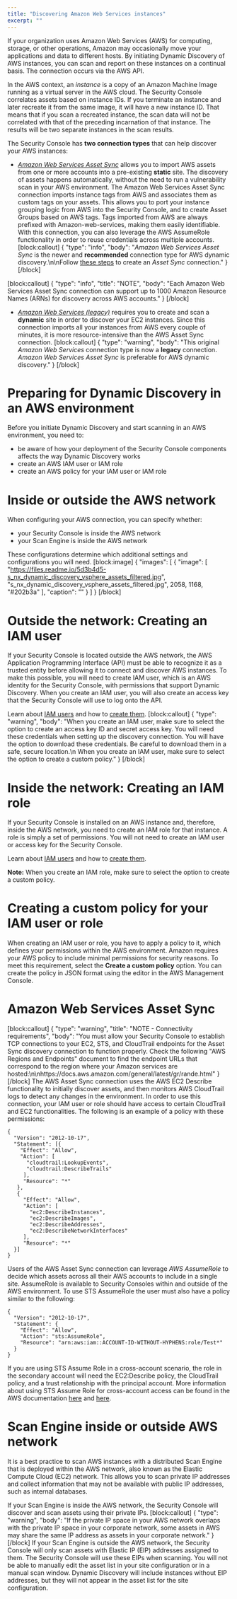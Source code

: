 ```yaml
---
title: "Discovering Amazon Web Services instances"
excerpt: ""
---
```

If your organization uses Amazon Web Services (AWS) for computing, storage, or other operations, Amazon may occasionally move your applications and data to different hosts. By initiating Dynamic Discovery of AWS instances, you can scan and report on these instances on a continual basis. The connection occurs via the AWS API.

In the AWS context, an *instance* is a copy of an Amazon Machine Image running as a virtual server in the AWS cloud. The Security Console correlates assets based on instance IDs. If you terminate an instance and later recreate it from the same image, it will have a new instance ID. That means that if you scan a recreated instance, the scan data will not be correlated with that of the preceding incarnation of that instance. The results will be two separate instances in the scan results.

The Security Console has **two connection types** that can help discover your AWS instances:

* *[Amazon Web Services Asset Sync](doc:discovering-amazon-web-services-instances#section-amazon-web-services-asset-sync)* allows you to import AWS assets from one or more accounts into a pre-existing **static** site. The discovery of assets happens automatically, without the need to run a vulnerability scan in your AWS environment. The Amazon Web Services Asset Sync connection imports instance tags from AWS and associates them as custom tags on your assets. This allows you to port your instance grouping logic from AWS into the Security Console, and to create Asset Groups based on AWS tags. Tags imported from AWS are always prefixed with Amazon-web-services, making them easily identifiable.
With this connection, you can also leverage the AWS AssumeRole functionality in order to reuse credentials across multiple accounts.
[block:callout]
{
  "type": "info",
  "body": "_Amazon Web Services Asset Sync_ is the newer and **recommended** connection type for AWS dynamic discovery.\n\nFollow [these steps](doc:creating-and-managing-dynamic-discovery-connections#section-adding-an-amazon-web-services-asset-sync-connection) to create an _Asset Sync_ connection."
}
[/block]

[block:callout]
{
  "type": "info",
  "title": "NOTE",
  "body": "Each Amazon Web Services Asset Sync connection can support up to 1000 Amazon Resource Names (ARNs) for discovery across AWS accounts."
}
[/block]
* *[Amazon Web Services (legacy)](doc:amazon-web-services#section-aws-legacy-connection)* requires you to create and scan a **dynamic** site in order to discover your EC2 instances. Since this connection imports all your instances from AWS every couple of minutes, it is more resource-intensive than the AWS Asset Sync connection.
[block:callout]
{
  "type": "warning",
  "body": "This original _Amazon Web Services_ connection type is now a **legacy** connection.  _Amazon Web Services Asset Sync_ is preferable for AWS dynamic discovery."
}
[/block]
# Preparing for Dynamic Discovery in an AWS environment

Before you initiate Dynamic Discovery and start scanning in an AWS environment, you need to:

* be aware of how your deployment of the Security Console components affects the way Dynamic Discovery works
* create an AWS IAM user or IAM role
* create an AWS policy for your IAM user or IAM role

# Inside or outside the AWS network

When configuring your AWS connection, you can specify whether:

* your Security Console is inside the AWS network
* your Scan Engine is inside the AWS network

These configurations determine which additional settings and configurations you will need.
[block:image]
{
  "images": [
    {
      "image": [
        "https://files.readme.io/5d3b4d5-s_nx_dynamic_discovery_vsphere_assets_filtered.jpg",
        "s_nx_dynamic_discovery_vsphere_assets_filtered.jpg",
        2058,
        1168,
        "#202b3a"
      ],
      "caption": ""
    }
  ]
}
[/block]
# Outside the network: Creating an IAM user

If your Security Console is located outside the AWS network, the AWS Application Programming Interface (API) must be able to recognize it as a trusted entity before allowing it to connect and discover AWS instances. To make this possible, you will need to create IAM user, which is an AWS identity for the Security Console, with permissions that support Dynamic Discovery. When you create an IAM user, you will also create an access key that the Security Console will use to log onto the API.


Learn about [IAM users](http://docs.aws.amazon.com/IAM/latest/UserGuide/id.html) and how to [create them](http://docs.aws.amazon.com/IAM/latest/UserGuide/id_users_create.html).
[block:callout]
{
  "type": "warning",
  "body": "When you create an IAM user, make sure to select the option to create an access key ID and secret access key. You will need these credentials when setting up the discovery connection. You will have the option to download these credentials. Be careful to download them in a safe, secure location.\n When you create an IAM user, make sure to select the option to create a custom policy."
}
[/block]
# Inside the network: Creating an IAM role

If your Security Console is installed on an AWS instance and, therefore, inside the AWS network, you need to create an IAM role for that instance. A role is simply a set of permissions. You will not need to create an IAM user or access key for the Security Console.

Learn about [IAM users](http://docs.aws.amazon.com/IAM/latest/UserGuide/id.html) and how to [create them](http://docs.aws.amazon.com/IAM/latest/UserGuide/id_users_create.html).

**Note:** When you create an IAM role, make sure to select the option to create a custom policy.

# Creating a custom policy for your IAM user or role
When creating an IAM user or role, you have to apply a policy to it, which defines your permissions within the AWS environment. Amazon requires your AWS policy to include minimal permissions for security reasons. To meet this requirement, select the **Create a custom policy** option.
You can create the policy in JSON format using the editor in the AWS Management Console. 

# Amazon Web Services Asset Sync
[block:callout]
{
  "type": "warning",
  "title": "NOTE - Connectivity requirements",
  "body": "You must allow your Security Console to establish TCP connections to your EC2, STS, and CloudTrail endpoints for the Asset Sync discovery connection to function properly. Check the following \"AWS Regions and Endpoints\" document to find the endpoint URLs that correspond to the region where your Amazon services are hosted:\n\nhttps://docs.aws.amazon.com/general/latest/gr/rande.html"
}
[/block]
The AWS Asset Sync connection uses the AWS EC2 Describe functionality to initially discover assets, and then monitors AWS CloudTrail logs to detect any changes in the environment. In order to use this connection, your IAM user or role should have access to certain CloudTrail and EC2 functionalities. The following is an example of a policy with these permissions:
```
{
  "Version": "2012-10-17",
  "Statement": [{
    "Effect": "Allow",
    "Action": [
      "cloudtrail:LookupEvents",
      "cloudtrail:DescribeTrails"
     ],
     "Resource": "*"
   },
   {
     "Effect": "Allow",
     "Action": [
       "ec2:DescribeInstances",
       "ec2:DescribeImages",
       "ec2:DescribeAddresses",
       "ec2:DescribeNetworkInterfaces"
     ],
     "Resource": "*"
  }]
}
```
Users of the AWS Asset Sync connection can leverage *AWS AssumeRole* to decide which assets across all their AWS accounts to include in a single site. AssumeRole is available to Security Consoles within and outside of the AWS environment. To use STS AssumeRole the user must also have a policy similar to the following:
```
{
  "Version": "2012-10-17",
  "Statement": {
    "Effect": "Allow",
    "Action": "sts:AssumeRole",
    "Resource": "arn:aws:iam::ACCOUNT-ID-WITHOUT-HYPHENS:role/Test*"
  }
}
```
If you are using STS Assume Role in a cross-account scenario, the role in the secondary account will need the EC2:Describe policy, the CloudTrail policy, and a trust relationship with the principal account. More information about using STS Assume Role for cross-account access can be found in the AWS documentation [here](http://docs.aws.amazon.com/IAM/latest/UserGuide/id_roles_use_permissions-to-switch.html) and [here](http://docs.aws.amazon.com/IAM/latest/UserGuide/id_roles_common-scenarios_aws-accounts.html).

# Scan Engine inside or outside AWS network

It is a best practice to scan AWS instances with a distributed Scan Engine that is deployed within the AWS network, also known as the Elastic Compute Cloud (EC2) network. This allows you to scan private IP addresses and collect information that may not be available with public IP addresses, such as internal databases.

If your Scan Engine is inside the AWS network, the Security Console will discover and scan assets using their private IPs.
[block:callout]
{
  "type": "warning",
  "body": "If the private IP space in your AWS network overlaps with the private IP space in your corporate network, some assets in AWS may share the same IP address as assets in your corporate network."
}
[/block]
If your Scan Engine is outside the AWS network, the Security Console will only scan assets with Elastic IP (EIP) addresses assigned to them. The Security Console will use these EIPs when scanning. You will not be able to manually edit the asset list in your site configuration or in a manual scan window. Dynamic Discovery will include instances without EIP addresses, but they will not appear in the asset list for the site configuration.